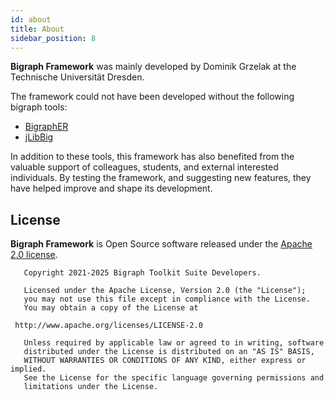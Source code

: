 ```yaml
---
id: about
title: About
sidebar_position: 8
---
```


**Bigraph Framework** was mainly developed by Dominik Grzelak at the Technische Universität Dresden.

The framework could not have been developed without the following bigraph tools:
- [BigraphER](https://bitbucket.org/uog-bigraph/bigraph-tools/)
- [jLibBig](https://github.com/bigraphs/jlibbig)

In addition to these tools, this framework has also benefited from the valuable support of colleagues, students, and external interested individuals. By testing the framework, and suggesting new features, they have helped improve and shape its development.

## License

**Bigraph Framework** is Open Source software released under the [Apache 2.0 license](https://www.apache.org/licenses/LICENSE-2.0.txt).

```text
   Copyright 2021-2025 Bigraph Toolkit Suite Developers.

   Licensed under the Apache License, Version 2.0 (the "License");
   you may not use this file except in compliance with the License.
   You may obtain a copy of the License at

 http://www.apache.org/licenses/LICENSE-2.0

   Unless required by applicable law or agreed to in writing, software
   distributed under the License is distributed on an "AS IS" BASIS,
   WITHOUT WARRANTIES OR CONDITIONS OF ANY KIND, either express or implied.
   See the License for the specific language governing permissions and
   limitations under the License. 
```